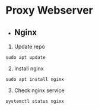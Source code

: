 # Proxy Webserver
- ## Nginx
1. Update repo
```
sudo apt update
```
2. Install nginx
```
sudo apt install nginx
```
3. Check nginx service
```
systemctl status nginx
```